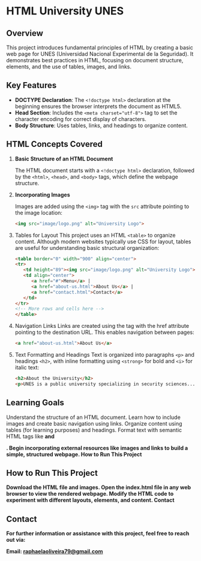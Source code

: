 # HTML University UNES

## Overview

This project introduces fundamental principles of HTML by creating a basic web page for UNES (Universidad Nacional Experimental de la Seguridad). It demonstrates best practices in HTML, focusing on document structure, elements, and the use of tables, images, and links.

## Key Features

- **DOCTYPE Declaration**: The `<!doctype html>` declaration at the beginning ensures the browser interprets the document as HTML5.
- **Head Section**: Includes the `<meta charset="utf-8">` tag to set the character encoding for correct display of characters.
- **Body Structure**: Uses tables, links, and headings to organize content.

## HTML Concepts Covered

1. **Basic Structure of an HTML Document**

   The HTML document starts with a `<!doctype html>` declaration, followed by the `<html>`, `<head>`, and `<body>` tags, which define the webpage structure.

2. **Incorporating Images**

   Images are added using the `<img>` tag with the `src` attribute pointing to the image location:

   ```html
   <img src="image/logo.png" alt="University Logo">

3. Tables for Layout
This project uses an HTML `<table>` to organize content. Although modern websites typically use CSS for layout, tables are useful for understanding basic structural organization:

   ```html
   <table border="0" width="900" align="center">
   <tr>
      <td height="89"><img src="image/logo.png" alt="University Logo"></td>
      <td align="center">
         <a href="#">Menu</a> | 
         <a href="about-us.html">About Us</a> | 
         <a href="contact.html">Contact</a>
      </td>
   </tr>
   <!-- More rows and cells here -->
   </table>
   
4. Navigation Links
Links are created using the <a> tag with the href attribute pointing to the destination URL. This enables navigation between pages:

   ```html
   <a href="about-us.html">About Us</a>
   
5. Text Formatting and Headings
Text is organized into paragraphs `<p>` and headings `<h2>`, with inline formatting using `<strong>` for bold and `<i>` for italic text:

   ```html
   <h2>About the University</h2>
   <p>UNES is a public university specializing in security sciences...</p>

## Learning Goals

Understand the structure of an HTML document.
Learn how to include images and create basic navigation using links.
Organize content using tables (for learning purposes) and headings.
Format text with semantic HTML tags like <strong> and <p>.
Begin incorporating external resources like images and links to build a simple, structured webpage.
How to Run This Project

## How to Run This Project

Download the HTML file and images.
Open the index.html file in any web browser to view the rendered webpage.
Modify the HTML code to experiment with different layouts, elements, and content.
Contact

## Contact
For further information or assistance with this project, feel free to reach out via:

Email: raphaelaoliveira79@gmail.com

